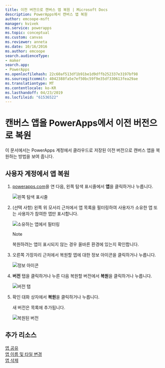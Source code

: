 ```yaml
---
title: 이전 버전으로 캔버스 앱 복원 | Microsoft Docs
description: PowerApps에서 캔버스 앱 복원
author: emcoope-msft
manager: kvivek
ms.service: powerapps
ms.topic: conceptual
ms.custom: canvas
ms.reviewer: anneta
ms.date: 10/16/2016
ms.author: emcoope
search.audienceType:
- maker
search.app:
- PowerApps
ms.openlocfilehash: 22c60af513df1b91be1d9dffb252337e3197bf98
ms.sourcegitcommit: 4042388fa5e7ef50bc59f9e35df330613fea29ae
ms.translationtype: MT
ms.contentlocale: ko-KR
ms.lasthandoff: 04/23/2019
ms.locfileid: "61536522"
---
```

# <a name="restore-a-canvas-app-to-a-previous-version-in-powerapps"></a>캔버스 앱을 PowerApps에서 이전 버전으로 복원
이 문서에서는 PowerApps 계정에서 클라우드로 저장된 이전 버전으로 캔버스 앱을 복원하는 방법을 보여 줍니다.

## <a name="restore-an-app-from-your-account"></a>사용자 계정에서 앱 복원
1. [powerapps.com](https://web.powerapps.com?utm_source=padocs&utm_medium=linkinadoc&utm_campaign=referralsfromdoc)을 연 다음, 왼쪽 탐색 표시줄에서 **앱**을 클릭하거나 누릅니다.

    ![왼쪽 탐색 표시줄](./media/restore-an-app/file-apps.png)

2. (선택 사항) 왼쪽 위 모서리 근처에서 앱 목록을 필터링하여 사용자가 소유한 앱 또는 사용자가 참여한 앱만 표시합니다.

    ![소유하는 앱에서 필터링](./media/restore-an-app/filter-list.png)

    > [!NOTE]
   > 복원하려는 앱이 표시되지 않는 경우 올바른 환경에 있는지 확인합니다.

3. 오른쪽 가장자리 근처에서 복원할 앱에 대한 정보 아이콘을 클릭하거나 누릅니다.

    ![정보 아이콘](./media/restore-an-app/app-options.png)

4. **버전** 탭을 클릭하거나 누른 다음 복원할 버전에서 **복원**을 클릭하거나 누릅니다.

    ![버전 탭](./media/restore-an-app/restore-button-2.png)

5. 확인 대화 상자에서 **복원**을 클릭하거나 누릅니다.  

    새 버전은 목록에 추가됩니다.

    ![복원된 버전](./media/restore-an-app/versions-added-2.png)

## <a name="more-resources"></a>추가 리소스
[앱 공유](share-app.md)  
[앱 이름 및 타일 변경](set-name-tile.md)  
[앱 삭제](delete-app.md)

